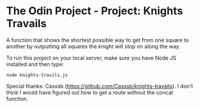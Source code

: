 # The Odin Project - Project: Knights Travails

A function that shows the shortest possible way to get from one square to another by outputting all squares the knight will stop on along the way.

To run this project on your local server, make sure you have Node JS installed and then type:

```
node knights-travils.js
```

Special thanks: Casssb (https://github.com/Casssb/knights-travails). I don't think I would have figured out how to get a route without the concat function. 
